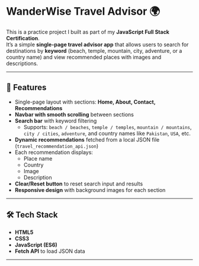 # WanderWise Travel Advisor 🌍

This is a practice project I built as part of my **JavaScript Full Stack Certification**.  
It’s a simple **single-page travel advisor app** that allows users to search for destinations by **keyword** (beach, temple, mountain, city, adventure, or a country name) and view recommended places with images and descriptions.  

---

## 🚀 Features
- Single-page layout with sections: **Home, About, Contact, Recommendations**  
- **Navbar with smooth scrolling** between sections  
- **Search bar** with keyword filtering  
  - Supports: `beach / beaches`, `temple / temples`, `mountain / mountains`, `city / cities`, `adventure`, and country names like `Pakistan`, `USA`, etc.  
- **Dynamic recommendations** fetched from a local JSON file (`travel_recommendation_api.json`)  
- Each recommendation displays:
  - Place name  
  - Country  
  - Image  
  - Description  
- **Clear/Reset button** to reset search input and results  
- **Responsive design** with background images for each section  

---

## 🛠️ Tech Stack
- **HTML5**  
- **CSS3**  
- **JavaScript (ES6)**  
- **Fetch API** to load JSON data  

---


